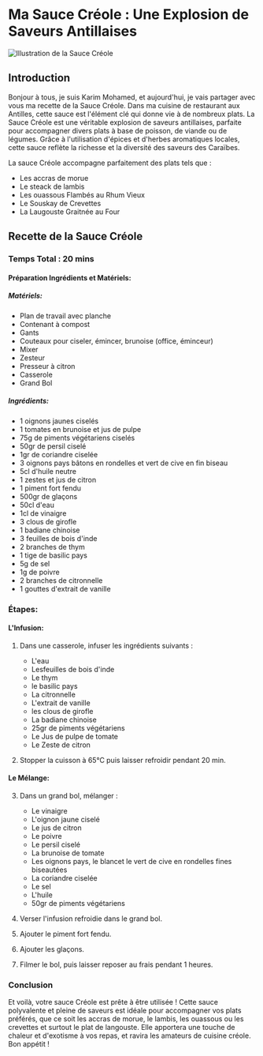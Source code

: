 # Ma Sauce Créole : Une Explosion de Saveurs Antillaises

![Illustration de la Sauce Créole](image_url_placeholder)

## Introduction

Bonjour à tous, je suis Karim Mohamed, et aujourd'hui, je vais partager avec vous ma recette de la Sauce Créole. Dans ma cuisine de restaurant aux Antilles, cette sauce est l'élément clé qui donne vie à de nombreux plats. La Sauce Créole est une véritable explosion de saveurs antillaises, parfaite pour accompagner divers plats à base de poisson, de viande ou de légumes. Grâce à l'utilisation d'épices et d'herbes aromatiques locales, cette sauce reflète la richesse et la diversité des saveurs des Caraïbes.

La sauce Créole accompagne parfaitement des plats tels que :
- Les accras de morue
- Le steack de lambis 
- Les ouassous Flambés au Rhum Vieux
- Le Souskay de Crevettes
- La Laugouste Graitnée au Four

## Recette de la Sauce Créole

### Temps Total : 20 mins

#### Préparation Ingrédients et Matériels:

##### Matériels:
- Plan de travail avec planche
- Contenant à compost
- Gants
- Couteaux pour ciseler, émincer, brunoise (office, éminceur)
- Mixer
- Zesteur
- Presseur à citron
- Casserole
- Grand Bol

##### Ingrédients:
- 1 oignons jaunes ciselés
- 1 tomates en brunoise et jus de pulpe
- 75g de piments végétariens ciselés
- 50gr de persil ciselé
- 1gr de coriandre ciselée
- 3 oignons pays bâtons en rondelles et vert de cive en fin biseau
- 5cl d'huile neutre
- 1 zestes et jus de citron
- 1 piment fort fendu
- 500gr de glaçons
- 50cl d'eau
- 1cl de vinaigre
- 3 clous de girofle
- 1 badiane chinoise
- 3 feuilles de bois d'inde
- 2 branches de thym
- 1 tige de basilic pays
- 5g de sel
- 1g de poivre
- 2 branches de citronnelle
- 1 gouttes d'extrait de vanille

### Étapes:

#### L'Infusion:
1. Dans une casserole, infuser les ingrédients suivants :
   - L'eau
   - Lesfeuilles de bois d'inde
   - Le thym
   - le basilic pays
   - La citronnelle
   - L'extrait de vanille
   - les clous de girofle
   - La badiane chinoise
   - 25gr de piments végétariens
   - Le Jus de pulpe de tomate
   - Le Zeste de citron

2. Stopper la cuisson à 65°C puis laisser refroidir pendant 20 min.

#### Le Mélange:
3. Dans un grand bol, mélanger :
   - Le vinaigre
   - L'oignon jaune ciselé
   - Le jus de citron
   - Le poivre
   - Le persil ciselé
   - La brunoise de tomate
   - Les oignons pays, le blancet le vert de cive en rondelles fines biseautées
   - La coriandre ciselée
   - Le sel
   - L'huile
   - 50gr de piments végétariens

4. Verser l'infusion refroidie dans le grand bol.
5. Ajouter le piment fort fendu.
6. Ajouter les glaçons.
7. Filmer le bol, puis laisser reposer au frais pendant 1 heures.

### Conclusion

Et voilà, votre sauce Créole est prête à être utilisée ! Cette sauce polyvalente et pleine de saveurs est idéale pour accompagner vos plats préférés, que ce soit les accras de morue, le lambis, les ouassous ou les crevettes et surtout le plat de langouste. Elle apportera une touche de chaleur et d'exotisme à vos repas, et ravira les amateurs de cuisine créole. Bon appétit !

